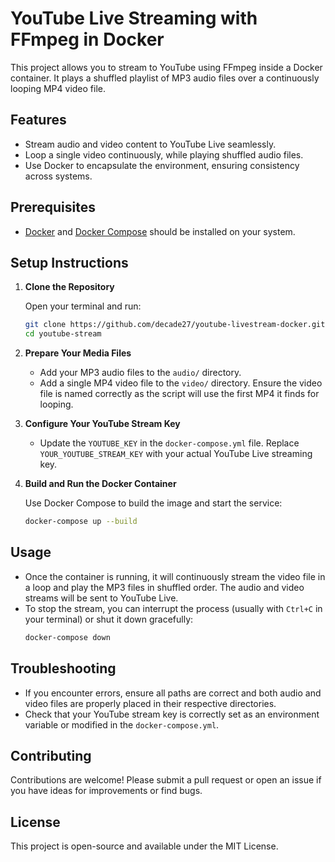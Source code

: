# YouTube Live Streaming with FFmpeg in Docker

This project allows you to stream to YouTube using FFmpeg inside a Docker container. It plays a shuffled playlist of MP3 audio files over a continuously looping MP4 video file.

## Features

- Stream audio and video content to YouTube Live seamlessly.
- Loop a single video continuously, while playing shuffled audio files.
- Use Docker to encapsulate the environment, ensuring consistency across systems.

## Prerequisites

- [Docker](https://docs.docker.com/get-docker/) and [Docker Compose](https://docs.docker.com/compose/install/) should be installed on your system.

## Setup Instructions

1. **Clone the Repository**

   Open your terminal and run:
   ```bash
   git clone https://github.com/decade27/youtube-livestream-docker.git
   cd youtube-stream
   ```

2. **Prepare Your Media Files**

   - Add your MP3 audio files to the `audio/` directory.
   - Add a single MP4 video file to the `video/` directory. Ensure the video file is named correctly as the script will use the first MP4 it finds for looping.

3. **Configure Your YouTube Stream Key**

   - Update the `YOUTUBE_KEY` in the `docker-compose.yml` file. Replace `YOUR_YOUTUBE_STREAM_KEY` with your actual YouTube Live streaming key.

4. **Build and Run the Docker Container**

   Use Docker Compose to build the image and start the service:
   ```bash
   docker-compose up --build
   ```

## Usage

- Once the container is running, it will continuously stream the video file in a loop and play the MP3 files in shuffled order. The audio and video streams will be sent to YouTube Live.
- To stop the stream, you can interrupt the process (usually with `Ctrl+C` in your terminal) or shut it down gracefully:
  ```bash
  docker-compose down
  ```

## Troubleshooting

- If you encounter errors, ensure all paths are correct and both audio and video files are properly placed in their respective directories.
- Check that your YouTube stream key is correctly set as an environment variable or modified in the `docker-compose.yml`.

## Contributing

Contributions are welcome! Please submit a pull request or open an issue if you have ideas for improvements or find bugs.

## License

This project is open-source and available under the MIT License.
